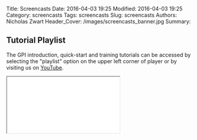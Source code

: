 Title: Screencasts
Date: 2016-04-03 19:25
Modified: 2016-04-03 19:25
Category: screencasts
Tags: screencasts
Slug: screencasts
Authors: Nicholas Zwart
Header_Cover: /images/screencasts_banner.jpg
Summary:

## Tutorial Playlist
The GPI introduction, quick-start and training tutorials can be accessed by
selecting the "playlist" option on the upper left corner of player or by
visiting us on
[YouTube](https://www.youtube.com/playlist?list=PLWHGXTFXApYGjmM5fb1RktVa-7mqclMCh).

<div class="embed-responsive embed-responsive-4by3">
  <iframe class="embed-responsive-item" src="//www.youtube.com/embed/videoseries?list=PLWHGXTFXApYGjmM5fb1RktVa-7mqclMCh" allowfullscreen="allowfullscreen"></iframe>
</div>
